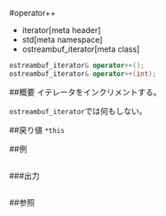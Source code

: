 #operator++
* iterator[meta header]
* std[meta namespace]
* ostreambuf_iterator[meta class]

```cpp
ostreambuf_iterator& operator++();
ostreambuf_iterator& operator++(int);
```

##概要
イテレータをインクリメントする。

`ostreambuf_iterator`では何もしない。


##戻り値
`*this`


##例
```cpp
```

###出力
```
```

##参照

